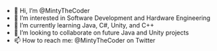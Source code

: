 - 👋 Hi, I’m @MintyTheCoder
- 👀 I’m interested in Software Development and Hardware Engineering
- 🌱 I’m currently learning Java, C#, Unity, and C++
- 💞️ I’m looking to collaborate on future Java and Unity projects
- 📫 How to reach me: @MintyTheCoder on Twitter

<!---
MintyTheCoder/MintyTheCoder is a ✨ special ✨ repository because its `README.md` (this file) appears on your GitHub profile.
You can click the Preview link to take a look at your changes.
--->
